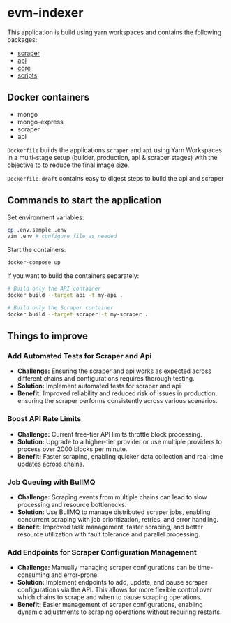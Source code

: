 # evm-indexer

This application is build using yarn workspaces and contains the following packages:

- [scraper](packages/scraper/README.md)
- [api](packages/api/README.md)
- [core](packages/core/README.md)
- [scripts](packages/scripts/README.md)

## Docker containers

- mongo
- mongo-express
- scraper
- api

`Dockerfile` builds the applications `scraper` and `api` using Yarn Workspaces in a multi-stage setup (builder, production, api & scraper stages) with the objective to to reduce the final image size.

`Dockerfile.draft` contains easy to digest steps to build the api and scraper

## Commands to start the application

Set environment variables:

```bash
cp .env.sample .env
vim .env # configure file as needed
```

Start the containers:

```bash
docker-compose up
```

If you want to build the containers separately:

```bash
# Build only the API container
docker build --target api -t my-api .

# Build only the Scraper container
docker build --target scraper -t my-scraper .
```

## Things to improve

### Add Automated Tests for Scraper and Api

- **Challenge:** Ensuring the scraper and api works as expected across different chains and configurations requires thorough testing.
- **Solution:** Implement automated tests for scraper and api
- **Benefit:** Improved reliability and reduced risk of issues in production, ensuring the scraper performs consistently across various scenarios.

### **Boost API Rate Limits**

- **Challenge:** Current free-tier API limits throttle block processing.
- **Solution:** Upgrade to a higher-tier provider or use multiple providers to process over 2000 blocks per minute.
- **Benefit:** Faster scraping, enabling quicker data collection and real-time updates across chains.

### **Job Queuing with BullMQ**

- **Challenge:** Scraping events from multiple chains can lead to slow processing and resource bottlenecks.
- **Solution:** Use BullMQ to manage distributed scraper jobs, enabling concurrent scraping with job prioritization, retries, and error handling.
- **Benefit:** Improved task management, faster scraping, and better resource utilization with fault tolerance and parallel processing.

### Add Endpoints for Scraper Configuration Management

- **Challenge:** Manually managing scraper configurations can be time-consuming and error-prone.
- **Solution:** Implement endpoints to add, update, and pause scraper configurations via the API. This allows for more flexible control over which chains to scrape and when to pause scraping operations.
- **Benefit:** Easier management of scraper configurations, enabling dynamic adjustments to scraping operations without requiring restarts.
